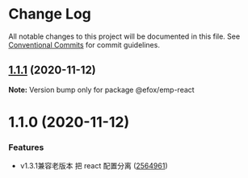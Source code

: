 # Change Log

All notable changes to this project will be documented in this file.
See [Conventional Commits](https://conventionalcommits.org) for commit guidelines.

## [1.1.1](https://github.com/efoxTeam/emp/compare/@efox/emp-react@1.1.0...@efox/emp-react@1.1.1) (2020-11-12)

**Note:** Version bump only for package @efox/emp-react





# 1.1.0 (2020-11-12)


### Features

* v1.3.1兼容老版本 把 react 配置分离 ([2564961](https://github.com/efoxTeam/emp/commit/2564961d9aaed311670b42e0da6e7c6e14fdcb85))
